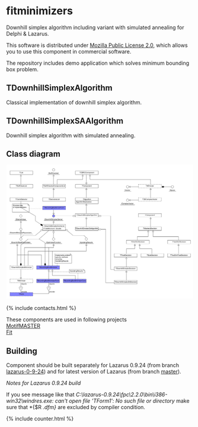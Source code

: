 # fitminimizers
Downhill simplex algorithm including variant with simulated annealing for Delphi & Lazarus. 

This software is distributed under [Mozilla Public License 2.0](https://www.mozilla.org/en-US/MPL/2.0/), which allows you to use this component in commercial software.

The repository includes demo application which solves minimum bounding box problem.

## TDownhillSimplexAlgorithm
Classical implementation of downhill simplex algorithm.

## TDownhillSimplexSAAlgorithm
Downhill simplex algorithm with simulated annealing.

## Class diagram
![Class diagram](assets/classes.png)

{% include contacts.html %}

These components are used in following projects  
[MotifMASTER](http://motifmaster.sourceforge.net/)  
[Fit](https://dvmorozov.github.io/fit/)  

## Building

Component should be built separately for Lazarus 0.9.24 (from branch [lazarus-0-9-24](https://github.com/dvmorozov/fitminimizers/tree/lazarus-0-9-24))
and for latest version of Lazarus (from branch [master](https://github.com/dvmorozov/fitminimizers/tree/master)).

*Notes for Lazarus 0.9.24 build*

If you see message like that *C:\lazarus-0.9.24\fpc\2.2.0\bin\i386-win32\windres.exe: can't open file 'TForm1': No such file or directory* make sure that *{$R *.dfm}* are excluded by compiler condition.

{% include counter.html %}
